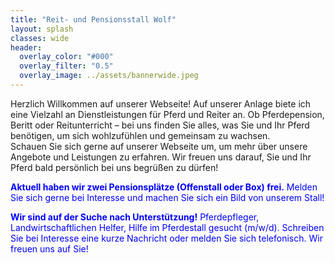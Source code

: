 ```yaml
---
title: "Reit- und Pensionsstall Wolf"
layout: splash
classes: wide
header:
  overlay_color: "#000"
  overlay_filter: "0.5"
  overlay_image: ../assets/bannerwide.jpeg
---
```


Herzlich Willkommen auf unserer Webseite! Auf unserer Anlage biete ich eine Vielzahl an Dienstleistungen für Pferd und Reiter an. Ob Pferdepension, Beritt oder Reitunterricht – bei uns finden Sie alles, was Sie und Ihr Pferd benötigen, um sich wohlzufühlen und gemeinsam zu wachsen.  
Schauen Sie sich gerne auf unserer Webseite um, um mehr über unsere Angebote und Leistungen zu erfahren. Wir freuen uns darauf, Sie und Ihr Pferd bald persönlich bei uns begrüßen zu dürfen!

<span style="color:blue">**Aktuell haben wir zwei Pensionsplätze (Offenstall oder Box) frei.** Melden Sie sich gerne bei Interesse und machen Sie sich ein Bild von unserem Stall!</span>

<span style="color:blue">**Wir sind auf der Suche nach Unterstützung!** Pferdepfleger, Landwirtschaftlichen Helfer, Hilfe im Pferdestall gesucht (m/w/d). Schreiben Sie bei Interesse eine kurze Nachricht oder melden Sie sich telefonisch. Wir freuen uns auf Sie!</span>
